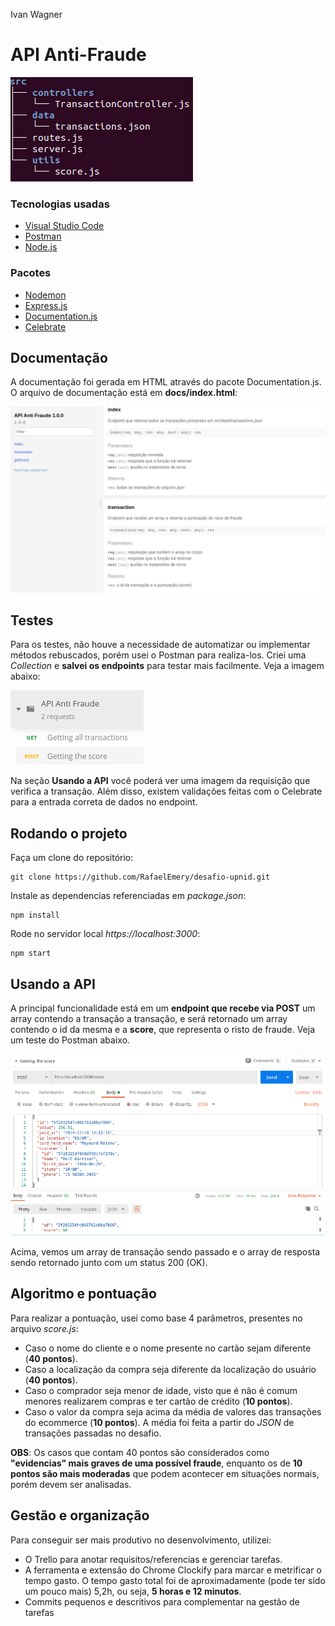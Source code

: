 Ivan Wagner

# API Anti-Fraude

![](assets/src-img.png)


### Tecnologias usadas

- [Visual Studio Code](https://code.visualstudio.com/)
- [Postman](https://www.postman.com/)
- [Node.js](https://nodejs.org/en/)

### Pacotes

- [Nodemon](https://nodemon.io/)
- [Express.js](https://expressjs.com/pt-br/)
- [Documentation.js](https://github.com/documentationjs/documentation)
- [Celebrate](https://github.com/arb/celebrate)

## Documentação

A documentação foi gerada em HTML através do pacote Documentation.js. O arquivo de documentação está em **docs/index.html**:

![](assets/doc-img.png)

## Testes

Para os testes, não houve a necessidade de automatizar ou implementar métodos rebuscados, porém usei o Postman para realiza-los. Criei uma *Collection* e **salvei os endpoints** para testar mais facilmente. Veja a imagem abaixo:

![](assets/collect-img.png)

Na seção **Usando a API** você poderá ver uma imagem da requisição que verifica a transação. Além disso, existem validações feitas com o Celebrate para a entrada correta de dados no endpoint.

## Rodando o projeto

Faça um clone do repositório:
```
git clone https://github.com/RafaelEmery/desafio-upnid.git
```

Instale as dependencias referenciadas em *package.json*:
```
npm install
```

Rode no servidor local *https://localhost:3000*:
```
npm start
```

## Usando a API

A principal funcionalidade está em um **endpoint que recebe via POST** um array contendo a transação a transação, e será retornado um array contendo o id da mesma e a **score**, que representa o risto de fraude. Veja um teste do Postman abaixo.

![](assets/postman-img.png)

Acima, vemos um array de transação sendo passado e o array de resposta sendo retornado junto com um status 200 (OK).

## Algoritmo e pontuação

Para realizar a pontuação, usei como base 4 parâmetros, presentes no arquivo *score.js*:
- Caso o nome do cliente e o nome presente no cartão sejam diferente (**40 pontos**).
- Caso a localização da compra seja diferente da localização do usuário (**40 pontos**).
- Caso o comprador seja menor de idade, visto que é não é comum menores realizarem compras e ter cartão de crédito (**10 pontos**).
- Caso o valor da compra seja acima da média de valores das transações do ecommerce (**10 pontos**). A média foi feita a partir do *JSON* de transações passadas no desafio.

**OBS**: Os casos que contam 40 pontos são considerados como **"evidencias" mais graves de uma possível fraude**, enquanto os de **10 pontos são mais moderadas** que podem acontecer em situações normais, porém devem ser analisadas.

## Gestão e organização

Para conseguir ser mais produtivo no desenvolvimento, utilizei:
- O Trello para anotar requisitos/referencias e gerenciar tarefas.
- A ferramenta e extensão do Chrome Clockify para marcar e metrificar o tempo gasto. O tempo gasto total foi de aproximadamente (pode ter sido um pouco mais) 5,2h, ou seja, **5 horas e 12 minutos**.
- Commits pequenos e descritivos para complementar na gestão de tarefas




